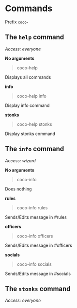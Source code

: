 # Commands

Prefix `coco-`

## The `help` command
_Access: everyone_

__No arguments__
> coco-help

Displays all commands

__info__
> coco-help info

Display info command

__stonks__
> coco-help stonks

Display stonks command


## The `info` command
_Access: wizard_

__No arguments__
> coco-info

Does nothing

__rules__
> coco-info rules

Sends/Edits message in #rules

__officers__
> coco-info officers

Sends/Edits message in #officers

__socials__
> coco-info socials

Sends/Edits message in #socials

## The `stonks` command
_Access: everyone_

